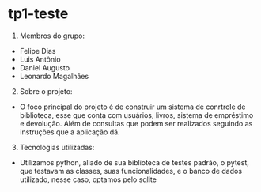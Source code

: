 # tp1-teste 

1) Membros do grupo:
  - Felipe Dias
  - Luis Antônio
  - Daniel Augusto
  - Leonardo Magalhães

2) Sobre o projeto:
  - O foco principal do projeto é de construir um sistema de conrtrole de biblioteca, esse que conta com usuários, livros, sistema de empréstimo e devolução.
    Além de consultas que podem ser realizados seguindo as instruções que a aplicação dá.

3) Tecnologias utilizadas:
  - Utilizamos python, aliado de sua biblioteca de testes padrão, o pytest, que testavam as classes, suas funcionalidades, e o banco de dados utilizado, nesse caso,
    optamos pelo sqlite
